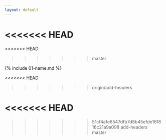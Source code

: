 ```yaml
---
layout: default
---
```

<<<<<<< HEAD
=======
<<<<<<< HEAD


>>>>>>> master


{% include 01-name.md %}



<<<<<<< HEAD
>>>>>>> origin/add-headers

<<<<<<< HEAD
=======
>>>>>>> 51cf4a1e6547dfb7d8b45efde16f816c21a9a098
>>>>>>> add-headers
>>>>>>> master
